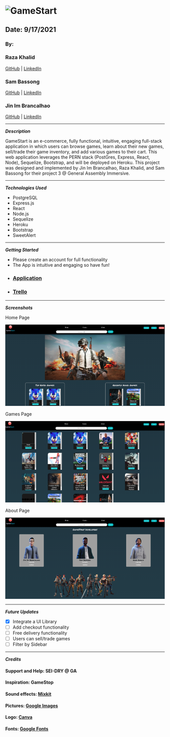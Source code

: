 # ![GameStart](https://i.imgur.com/o5heXzws.png)

## Date: 9/17/2021

### By:

### Raza Khalid

[GitHub](https://github.com/Raza-Khalid?tab=repositories) | [LinkedIn](https://www.linkedin.com/feed/)

### Sam Bassong

[GitHub](https://github.com/sbassong) | [LinkedIn](https://www.linkedin.com/in/sambassong/)

### Jin Im Brancalhao

[GitHub](https://github.com/jinimbrancalhao) | [LinkedIn](https://www.linkedin.com/in/jin-im-826a6b215/)

---

**_Description_**

GameStart is an e-commerce, fully functional, intuitive, engaging full-stack application in which users can browse games, learn about their new games, sell/trade their game inventory, and add various games to their cart. This web application leverages the PERN stack (PostGres, Express, React, Node), Sequelize, Bootstrap, and will be deployed on Heroku. This project was designed and implemented by Jin Im Brancalhao, Raza Khalid, and Sam Bassong for their project 3 @ General Assembly Immersive.

---

**_Technologies Used_**

- PostgreSQL
- Express.js
- React
- Node.js
- Sequelize
- Heroku
- Bootstrap
- SweetAlert

---

**_Getting Started_**

- Please create an account for full functionality
- The App is intuitive and engaging so have fun!

* ### [Application](https://peaceful-everglades-79165.herokuapp.com/)
* ### [Trello](https://trello.com/b/Ei33KKs1/gamestart)

---

**_Screenshots_**

Home Page

![erd](./screenshots/home.png)

Games Page

![chd](./screenshots/games.png)

About Page

![chd](./screenshots/about.png)

---

**_Future Updates_**

- [x] Integrate a UI Library
- [ ] Add checkout functionality
- [ ] Free delivery functionality
- [ ] Users can sell/trade games
- [ ] Filter by Sidebar

---

**_Credits_**

#### Support and Help: SEI-DRY @ GA

#### Inspiration: GameStop

#### Sound effects: [Mixkit](https://mixkit.co/)

#### Pictures: [Google Images](https://google.com)

#### Logo: [Canva](http://canva.com)

#### Fonts: [Google Fonts](https://fonts.google.com/)
